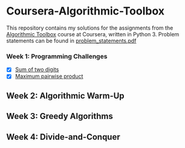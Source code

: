 # Coursera-Algorithmic-Toolbox

This repository contains my solutions for the assignments from the [Algorithmic Toolbox](https://www.coursera.org/learn/algorithmic-toolbox) course at Coursera, written in Python 3. Problem statements can be found in [problem_statements.pdf](problem_statements.pdf)

### Week 1: Programming Challenges
- [x] [Sum of two digits]()
- [x] [Maximum pairwise product]()

## Week 2: Algorithmic Warm-Up


## Week 3: Greedy Algorithms


## Week 4: Divide-and-Conquer
